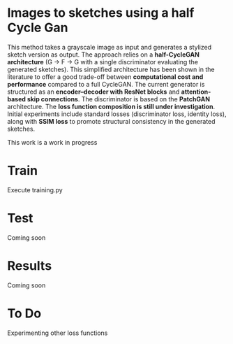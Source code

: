 # Images to sketches using a half Cycle Gan

This method takes a grayscale image as input and generates a stylized sketch version as output. The approach relies on a **half-CycleGAN architecture** (G → F → G with a single discriminator evaluating the generated sketches). This simplified architecture has been shown in the literature to offer a good trade-off between **computational cost and performance** compared to a full CycleGAN. The current generator is structured as an **encoder–decoder with ResNet blocks** and **attention-based skip connections**. The discriminator is based on the **PatchGAN** architecture.
The **loss function composition is still under investigation**. Initial experiments include standard losses (discriminator loss, identity loss), along with **SSIM loss** to promote structural consistency in the generated sketches.

This work is a work in progress
# Train
Execute training.py
# Test
Coming soon
# Results
Coming soon
# To Do
Experimenting other loss functions
